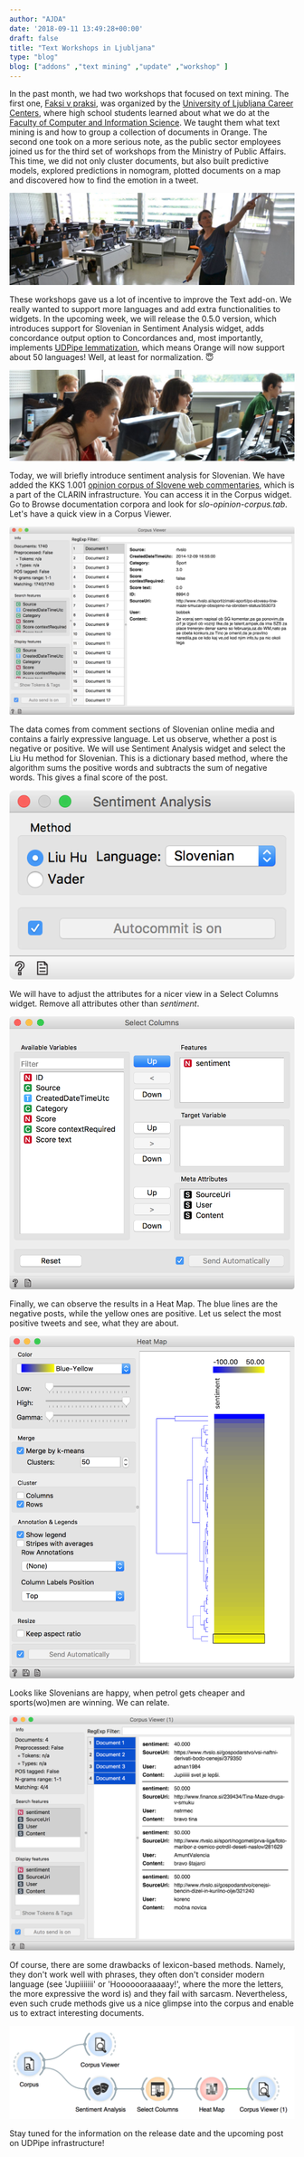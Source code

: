 ```yaml
---
author: "AJDA"
date: '2018-09-11 13:49:28+00:00'
draft: false
title: "Text Workshops in Ljubljana"
type: "blog"
blog: ["addons" ,"text mining" ,"update" ,"workshop" ]
---
```


In the past month, we had two workshops that focused on text mining. The first one, [Faksi v praksi](https://www.kc.uni-lj.si/novice/poletna-ola-faksi-v-praksi.html), was organized by the [University of Ljubljana Career Centers](https://kc.uni-lj.si/domov.html), where high school students learned about what we do at the [Faculty of Computer and Information Science](https://fri.uni-lj.si/en). We taught them what text mining is and how to group a collection of documents in Orange. The second one took on a more serious note, as the public sector employees joined us for the third set of workshops from the Ministry of Public Affairs. This time, we did not only cluster documents, but also built predictive models, explored predictions in nomogram, plotted documents on a map and discovered how to find the emotion in a tweet.

![](1_FRI_6838.jpg)

These workshops gave us a lot of incentive to improve the Text add-on. We really wanted to support more languages and add extra functionalities to widgets. In the upcoming week, we will release the 0.5.0 version, which introduces support for Slovenian in Sentiment Analysis widget, adds concordance output option to Concordances and, most importantly, implements [UDPipe lemmatization](http://ufal.mff.cuni.cz/udpipe/users-manual#universal_dependencies_20_models), which means Orange will now support about 50 languages! Well, at least for normalization. 😇

![](3_FRI_6797.jpg)

Today, we will briefly introduce sentiment analysis for Slovenian. We have added the KKS 1.001 [opinion corpus of Slovene web commentaries](https://www.clarin.si/repository/xmlui/handle/11356/1115#), which is a part of the CLARIN infrastructure. You can access it in the Corpus widget. Go to Browse documentation corpora and look for _slo-opinion-corpus.tab_. Let's have a quick view in a Corpus Viewer.

![](Screen-Shot-2018-09-11-at-15.01.32.png)

The data comes from comment sections of Slovenian online media and contains a fairly expressive language. Let us observe, whether a post is negative or positive. We will use Sentiment Analysis widget and select the Liu Hu method for Slovenian. This is a dictionary based method, where the algorithm sums the positive words and subtracts the sum of negative words. This gives a final score of the post.

![](Screen-Shot-2018-09-11-at-15.15.42.png)

We will have to adjust the attributes for a nicer view in a Select Columns widget. Remove all attributes other than _sentiment_.

![](Screen-Shot-2018-09-11-at-15.01.43.png)

Finally, we can observe the results in a Heat Map. The blue lines are the negative posts, while the yellow ones are positive. Let us select the most positive tweets and see, what they are about.

![](Screen-Shot-2018-09-11-at-15.18.48.png)

Looks like Slovenians are happy, when petrol gets cheaper and sports(wo)men are winning. We can relate.

![](Screen-Shot-2018-09-11-at-15.19.59.png)

Of course, there are some drawbacks of lexicon-based methods. Namely, they don't work well with phrases, they often don't consider modern language (see 'Jupiiiiiii' or 'Hooooooraaaaay!', where the more the letters, the more expressive the word is) and they fail with sarcasm. Nevertheless, even such crude methods give us a nice glimpse into the corpus and enable us to extract interesting documents.

![](Screen-Shot-2018-09-11-at-15.17.45.png)

Stay tuned for the information on the release date and the upcoming post on UDPipe infrastructure!
